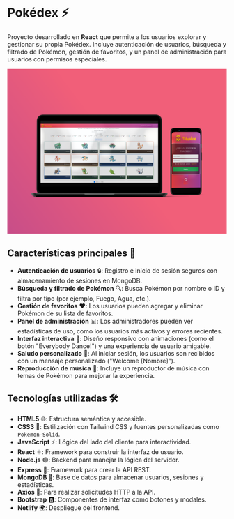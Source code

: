 # Pokédex ⚡

Proyecto desarrollado en **React** que permite a los usuarios explorar y gestionar su propia Pokédex. Incluye autenticación de usuarios, búsqueda y filtrado de Pokémon, gestión de favoritos, y un panel de administración para usuarios con permisos especiales.

![Página de Pokémons](react-app/public/img-readme.png)

## Características principales 🌟

- **Autenticación de usuarios** 🔒: Registro e inicio de sesión seguros con almacenamiento de sesiones en MongoDB.
- **Búsqueda y filtrado de Pokémon** 🔍: Busca Pokémon por nombre o ID y filtra por tipo (por ejemplo, Fuego, Agua, etc.).
- **Gestión de favoritos** ❤️: Los usuarios pueden agregar y eliminar Pokémon de su lista de favoritos.
- **Panel de administración** 📊: Los administradores pueden ver estadísticas de uso, como los usuarios más activos y errores recientes.
- **Interfaz interactiva** 🎨: Diseño responsivo con animaciones (como el botón "Everybody Dance!") y una experiencia de usuario amigable.
- **Saludo personalizado** 👋: Al iniciar sesión, los usuarios son recibidos con un mensaje personalizado ("Welcome [Nombre]").
- **Reproducción de música** 🎵: Incluye un reproductor de música con temas de Pokémon para mejorar la experiencia.

## Tecnologías utilizadas 🛠️

- **HTML5** 🌐: Estructura semántica y accesible.
- **CSS3** 🎨: Estilización con Tailwind CSS y fuentes personalizadas como `Pokemon-Solid`.
- **JavaScript** ⚡: Lógica del lado del cliente para interactividad.
- **React** ⚛️: Framework para construir la interfaz de usuario.
- **Node.js** 🟢: Backend para manejar la lógica del servidor.
- **Express** 🚀: Framework para crear la API REST.
- **MongoDB** 🍃: Base de datos para almacenar usuarios, sesiones y estadísticas.
- **Axios** 📡: Para realizar solicitudes HTTP a la API.
- **Bootstrap** 🅱️: Componentes de interfaz como botones y modales.
- **Netlify** 🌍: Despliegue del frontend.
